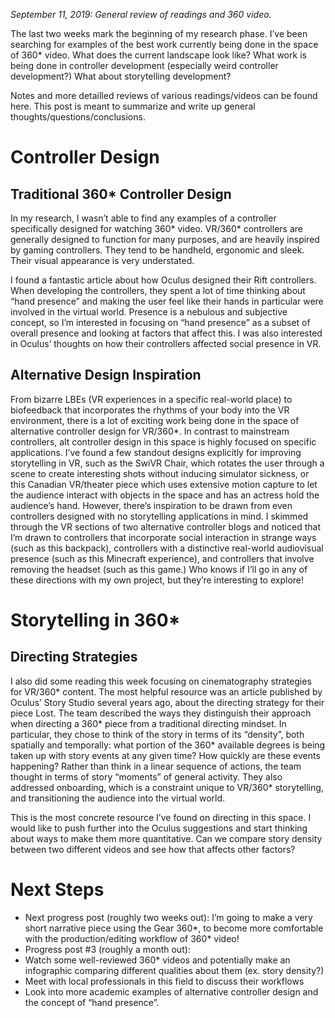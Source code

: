 *September 11, 2019: General review of readings and 360 video.*

The last two weeks mark the beginning of my research phase. I’ve been searching for examples of the best work currently being done in the space of 360* video. What does the current landscape look like? What work is being done in controller development (especially weird controller development?) What about storytelling development?

Notes and more detailled reviews of various readings/videos can be found here. This post is meant to summarize and write up general thoughts/questions/conclusions.

# Controller Design

## Traditional 360* Controller Design

In my research, I wasn’t able to find any examples of a controller specifically designed for watching 360* video. VR/360* controllers are generally designed to function for many purposes, and are heavily inspired by gaming controllers. They tend to be handheld, ergonomic and sleek. Their visual appearance is very understated.

I found a fantastic article about how Oculus designed their Rift controllers. When developing the controllers, they spent a lot of time thinking about “hand presence” and making the user feel like their hands in particular were involved in the virtual world. Presence is a nebulous and subjective concept, so I’m interested in focusing on “hand presence” as a subset of overall presence and looking at factors that affect this. I was also interested in Oculus’ thoughts on how their controllers affected social presence in VR.

## Alternative Design Inspiration

From bizarre LBEs (VR experiences in a specific real-world place) to biofeedback that incorporates the rhythms of your body into the VR environment, there is a lot of exciting work being done in the space of alternative controller design for VR/360*. In contrast to mainstream controllers, alt controller design in this space is highly focused on specific applications. I’ve found a few standout designs explicitly for improving storytelling in VR, such as the SwiVR Chair, which rotates the user through a scene to create interesting shots without inducing simulator sickness, or this Canadian VR/theater piece which uses extensive motion capture to let the audience interact with objects in the space and has an actress hold the audience’s hand. However, there’s inspiration to be drawn from even controllers designed with no storytelling applications in mind. I skimmed through the VR sections of two alternative controller blogs and noticed that I’m drawn to controllers that incorporate social interaction in strange ways (such as this backpack), controllers with a distinctive real-world audiovisual presence (such as this Minecraft experience), and controllers that involve removing the headset (such as this game.) Who knows if I’ll go in any of these directions with my own project, but they’re interesting to explore!

# Storytelling in 360*
## Directing Strategies

I also did some reading this week focusing on cinematography strategies for VR/360* content. The most helpful resource was an article published by Oculus’ Story Studio several years ago, about the directing strategy for their piece Lost. The team described the ways they distinguish their approach when directing a 360* piece from a traditional directing mindset. In particular, they chose to think of the story in terms of its “density”, both spatially and temporally: what portion of the 360* available degrees is being taken up with story events at any given time? How quickly are these events happening? Rather than think in a linear sequence of actions, the team thought in terms of story “moments” of general activity. They also addressed onboarding, which is a constraint unique to VR/360* storytelling, and transitioning the audience into the virtual world.

This is the most concrete resource I’ve found on directing in this space. I would like to push further into the Oculus suggestions and start thinking about ways to make them more quantitative. Can we compare story density between two different videos and see how that affects other factors?

# Next Steps

* Next progress post (roughly two weeks out): I’m going to make a very short narrative piece using the Gear 360*, to become more comfortable with the production/editing workflow of 360* video!
* Progress post #3 (roughly a month out):
* Watch some well-reviewed 360* videos and potentially make an infographic comparing different qualities about them (ex. story density?)
* Meet with local professionals in this field to discuss their workflows
* Look into more academic examples of alternative controller design and the concept of “hand presence”.
